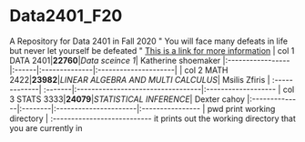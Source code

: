 # Data2401_F20
A Repository for Data 2401 in Fall 2020
" You will face many defeats in life but never let yourself be defeated "
[This is a link for more information](https://images.app.goo.gl/DdBJEYBUizv1M8nG9)
| col 1 DATA 2401|__22760__|_Data sceince 1_| Katherine shoemaker
 |:-----------------|:------|:--------------|:---------------------|
| col 2 MATH 2422|__23982__|_LINEAR ALGEBRA AND MULTI CALCULUS_| Msilis Zfiris
 | :-------------| :-------|:----------------------------------|:-------------------
| col 3 STATS 3333|__24079__|_STATISTICAL INFERENCE_| Dexter cahoy
  |:--------------|:--------|:----------------------|:----------------
| pwd print working directory |
 :---------------------------
 it prints out the working directory that you are currently in 
